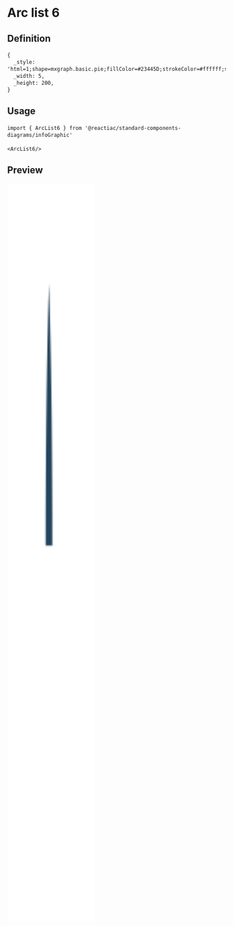 # Arc list 6

## Definition

```
{
  _style: 'html=1;shape=mxgraph.basic.pie;fillColor=#23445D;strokeColor=#ffffff;startAngle=0.75;endAngle=0.25;fontSize=16;fontColor=#FFFFFF;verticalAlign=top;fontStyle=1;strokeWidth=3;',
  _width: 5,
  _height: 200,
}
```

## Usage

```
import { ArcList6 } from '@reactiac/standard-components-diagrams/infoGraphic'

<ArcList6/>
```

## Preview

<img src="./arc-list-6.png" width="200"/>
